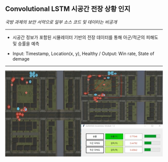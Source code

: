 ## Convolutional LSTM 시공간 전장 상황 인지 

*국방 과제의 보안 서약으로 일부 소스 코드 및 데이터는 비공개*

---

- 시공간 정보가 포함된 시뮬레이터 기반의 전장 데이터를 통해 아군/적군의 피해도 및 승률을 예측

- Input: Timestamp, Location(x, y), Healthy / Output: Win rate, State of demage

---

![상황 인지 프로그램 테스트](https://github.com/Chung-0218/Situation_Awareness/blob/main/grant_test.JPG?raw=true)
